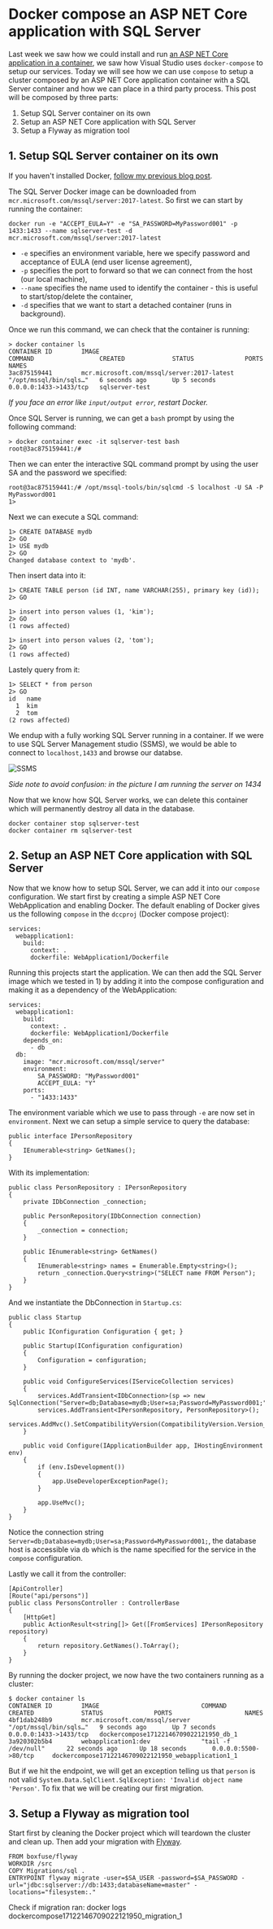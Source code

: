# Docker compose an ASP NET Core application with SQL Server

Last week we saw how we could install and run [an ASP NET Core application in a container](https://kimsereyblog.blogspot.com/2018/09/deploy-asp-net-core-application-on.html), we saw how Visual Studio uses `docker-compose` to setup our services. Today we will see how we can use `compose` to setup a cluster composed by an ASP NET Core application container with a SQL Server container and how we can place in a third party process. This post will be composed by three parts:

1. Setup SQL Server container on its own
2. Setup an ASP NET Core application with SQL Server
3. Setup a Flyway as migration tool

## 1. Setup SQL Server container on its own

If you haven't installed Docker, [follow my previous blog post]().

The SQL Server Docker image can be downloaded from `mcr.microsoft.com/mssql/server:2017-latest`. So first we can start by running the container:

```
docker run -e "ACCEPT_EULA=Y" -e "SA_PASSWORD=MyPassword001" -p 1433:1433 --name sqlserver-test -d mcr.microsoft.com/mssql/server:2017-latest
```

- `-e` specifies an environment variable, here we specify password and acceptance of EULA (end user license agreement),
- `-p` specifies the port to forward so that we can connect from the host (our local machine),
- `--name` specifies the name used to identify the container - this is useful to start/stop/delete the container,
- `-d` specifies that we want to start a detached container (runs in background).

Once we run this command, we can check that the container is running:

```
> docker container ls
CONTAINER ID        IMAGE                                        COMMAND                  CREATED             STATUS              PORTS                    NAMES
3ac875159441        mcr.microsoft.com/mssql/server:2017-latest   "/opt/mssql/bin/sqls…"   6 seconds ago       Up 5 seconds        0.0.0.0:1433->1433/tcp   sqlserver-test
```

_If you face an error like `input/output error`, restart Docker._

Once SQL Server is running, we can get a `bash` prompt by using the following command:

```
> docker container exec -it sqlserver-test bash
root@3ac875159441:/#
```

Then we can enter the interactive SQL command prompt by using the user SA and the password we specified:

```
root@3ac875159441:/# /opt/mssql-tools/bin/sqlcmd -S localhost -U SA -P MyPassword001
1>
```

Next we can execute a SQL command:

```
1> CREATE DATABASE mydb
2> GO
1> USE mydb
2> GO
Changed database context to 'mydb'.
```

Then insert data into it:

```
1> CREATE TABLE person (id INT, name VARCHAR(255), primary key (id));
2> GO

1> insert into person values (1, 'kim');
2> GO
(1 rows affected)

1> insert into person values (2, 'tom');
2> GO
(1 rows affected)
```

Lastely query from it:

```
1> SELECT * from person
2> GO
id   name
  1  kim
  2  tom
(2 rows affected)
```

We endup with a fully working SQL Server running in a container. If we were to use SQL Server Management studio (SSMS), we would be able to connect to `localhost,1433` and browse our databse.

![SSMS](https://raw.githubusercontent.com/Kimserey/BlogArchive/master/img/20181005_docker_sqlserver/ssms.PNG)

_Side note to avoid confusion: in the picture I am running the server on 1434_

Now that we know how SQL Server works, we can delete this container which will permanently destroy all data in the database.

```
docker container stop sqlserver-test
docker container rm sqlserver-test
```

## 2. Setup an ASP NET Core application with SQL Server

Now that we know how to setup SQL Server, we can add it into our `compose` configuration. We start first by creating a simple ASP NET Core WebApplication and enabling Docker.
The default enabling of Docker gives us the following `compose` in the `dccproj` (Docker compose project):

```
services:
  webapplication1:
    build:
      context: .
      dockerfile: WebApplication1/Dockerfile
```

Running this projects start the application. We can then add the SQL Server image which we tested in 1) by adding it into the compose configuration and making it as a dependency of the WebApplication:

```
services:
  webapplication1:
    build:
      context: .
      dockerfile: WebApplication1/Dockerfile
    depends_on:
      - db
  db:
    image: "mcr.microsoft.com/mssql/server"
    environment:
        SA_PASSWORD: "MyPassword001"
        ACCEPT_EULA: "Y"
    ports:
      - "1433:1433"
```

The environment variable which we use to pass through `-e` are now set in `environment`.
Next we can setup a simple service to query the database:

```
public interface IPersonRepository
{
    IEnumerable<string> GetNames();
}
```

With its implementation:

```
public class PersonRepository : IPersonRepository
{
    private IDbConnection _connection;

    public PersonRepository(IDbConnection connection)
    {
        _connection = connection;
    }

    public IEnumerable<string> GetNames()
    {
        IEnumerable<string> names = Enumerable.Empty<string>();
        return _connection.Query<string>("SELECT name FROM Person");
    }
}
```

And we instantiate the DbConnection in `Startup.cs`:

```
public class Startup
{
    public IConfiguration Configuration { get; }

    public Startup(IConfiguration configuration)
    {
        Configuration = configuration;
    }

    public void ConfigureServices(IServiceCollection services)
    {
        services.AddTransient<IDbConnection>(sp => new SqlConnection("Server=db;Database=mydb;User=sa;Password=MyPassword001;"));
        services.AddTransient<IPersonRepository, PersonRepository>();
        services.AddMvc().SetCompatibilityVersion(CompatibilityVersion.Version_2_1);
    }

    public void Configure(IApplicationBuilder app, IHostingEnvironment env)
    {
        if (env.IsDevelopment())
        {
            app.UseDeveloperExceptionPage();
        }

        app.UseMvc();
    }
}
```

Notice the connection string `Server=db;Database=mydb;User=sa;Password=MyPassword001;`, the database host is accessible via `db` which is the name specified for the service in the `compose` configuration.

Lastly we call it from the controller:

```
[ApiController]
[Route("api/persons")]
public class PersonsController : ControllerBase
{
    [HttpGet]
    public ActionResult<string[]> Get([FromServices] IPersonRepository repository)
    {
        return repository.GetNames().ToArray();
    }
}
```

By running the docker project, we now have the two containers running as a cluster:

```
$ docker container ls
CONTAINER ID        IMAGE                            COMMAND                  CREATED             STATUS              PORTS                    NAMES
4bf1dab248b9        mcr.microsoft.com/mssql/server   "/opt/mssql/bin/sqls…"   9 seconds ago       Up 7 seconds        0.0.0.0:1433->1433/tcp   dockercompose17122146709022121950_db_1
3a920302b5b4        webapplication1:dev              "tail -f /dev/null"      22 seconds ago      Up 18 seconds       0.0.0.0:5500->80/tcp     dockercompose17122146709022121950_webapplication1_1
```

But if we hit the endpoint, we will get an exception telling us that `person` is not valid `System.Data.SqlClient.SqlException: 'Invalid object name 'Person'`.
To fix that we will be creating our first migration.

## 3. Setup a Flyway as migration tool

Start first by cleaning the Docker project which will teardown the cluster and clean up. Then add your migration with [Flyway](https://flywaydb.org/).

```
FROM boxfuse/flyway
WORKDIR /src
COPY Migrations/sql .
ENTRYPOINT flyway migrate -user=$SA_USER -password=$SA_PASSWORD -url="jdbc:sqlserver://db:1433;databaseName=master" -locations="filesystem:."
```

Check if migration ran:
docker logs dockercompose17122146709022121950_migration_1